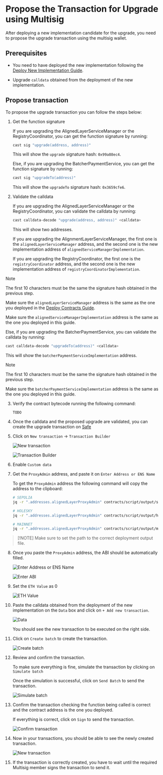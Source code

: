 # Propose the Transaction for Upgrade using Multisig

After deploying a new implementation candidate for the upgrade, you need to propose the upgrade transaction using the multisig wallet.

## Prerequisites

- You need to have deployed the new implementation following the [Deploy New Implementation Guide](./3_b_1_deploy_new_impl.md).

- Upgrade `calldata` obtained from the deployment of the new implementation.

## Propose transaction

To propose the upgrade transaction you can follow the steps below:

1. Get the function signature

    If you are upgrading the AlignedLayerServiceManager or the RegistryCoordinator, you can get the function signature by running:

    ```bash
    cast sig "upgrade(address, address)"
    ```

   This will show the `upgrade` signature hash: `0x99a88ec4`.

    Else, if you are upgrading the BatcherPaymentService, you can get the function signature by running:

    ```bash
    cast sig "upgradeTo(address)"
    ```
   
    This will show the `upgradeTo` signature hash: `0x3659cfe6`.
    
2. Validate the calldata

    If you are upgrading the AlignedLayerServiceManager or the RegistryCoordinator, you can validate the calldata by running:

    ```bash
    cast calldata-decode "upgrade(address, address)" <calldata>
    ```

    This will show two addresses. 
    
    If you are upgrading the AlignmentLayerServiceManager, the first one is the `alignedLayerServiceManager` address, and the second one is the new implementation address of `alignedServiceManagerImplementation`.

    If you are upgrading the RegistryCoordinator, the first one is the `registryCoordinator` address, and the second one is the new implementation address of `registryCoordinatorImplementation`.

> [!NOTE]
> The first 10 characters must be the same the signature hash obtained in the previous step.
> 
> Make sure the `alignedLayerServiceManager` address is the same as the one you deployed in the [Deploy Contracts Guide](./2_deploy_contracts.md).
> 
> Make sure the `alignedServiceManagerImplementation` address is the same as the one you deployed in this guide.

   Else, if you are upgrading the BatcherPaymentService, you can validate the calldata by running:
   
   ```bash
   cast calldata-decode "upgradeTo(address)" <calldata>
   ```

   This will show the `batcherPaymentServiceImplementation` address.

> [!NOTE] 
> The first 10 characters must be the same the signature hash obtained in the previous step.
> 
> Make sure the `batcherPaymentServiceImplementation` address is the same as the one you deployed in this guide. 

3. Verify the contract bytecode running the following command:

   ```
   TODO
   ```
   
4. Once the calldata and the proposed upgrade are validated, you can create the upgrade transaction on [Safe](https://app.safe.global/home)

5. Click on `New transaction` -> `Transaction Builder`
   
   ![New transaction](./images/3_b_2_multisig_1.png)

   ![Transaction Builder](./images/3_b_2_multisig_2.png)

6. Enable `Custom data`

7. Get the `ProxyAdmin` address, and paste it on `Enter Address or ENS Name`

   To get the `ProxyAdmin` address the following command will copy the address to the clipboard:

    ```bash
    # SEPOLIA
    jq -r ".addresses.alignedLayerProxyAdmin" contracts/script/output/sepolia/alignedlayer_deployment_output.json | pbcopy
    ```

    ```bash
   # HOLESKY
   jq -r ".addresses.alignedLayerProxyAdmin" contracts/script/output/holesky/alignedlayer_deployment_output.json | pbcopy
    ```
   
    ```bash
    # MAINNET
    jq -r ".addresses.alignedLayerProxyAdmin" contracts/script/output/mainnet/alignedlayer_deployment_output.json | pbcopy
    ```
   
>    [!NOTE]
>    Make sure to set the path to the correct deployment output file.

8. Once you paste the `ProxyAdmin` address, the ABI should be automatically filled.

      ![Enter Address or ENS Name](./images/3_b_2_multisig_3.png)

      ![Enter ABI](./images/3_b_2_multisig_4.png)

9. Set the `ETH Value` as 0

      ![ETH Value](./images/3_b_2_multisig_5.png)

10. Paste the calldata obtained from the deployment of the new implementation on the `Data` box and click on `+ Add new transaction`.

      ![Data](./images/3_b_2_multisig_6.png)

      You should see the new transaction to be executed on the right side.

11. Click on `Create batch` to create the transaction.

      ![Create batch](./images/3_b_2_multisig_7.png)

12. Review and confirm the transaction.
   
      To make sure everything is fine, simulate the transaction by clicking on `Simulate batch`
   
      Once the simulation is successful, click on `Send Batch` to send the transaction.

      ![Simulate batch](./images/3_b_2_multisig_8.png)

13. Confirm the transaction checking the function being called is correct and the contract address is the one you deployed.

      If everything is correct, click on `Sign` to send the transaction.

      ![Confirm transaction](./images/3_b_2_multisig_9.png)

14. Now in your transactions, you should be able to see the newly created transaction.

      ![New transaction](./images/3_b_2_multisig_10.png)

15. If the transaction is correctly created, you have to wait until the required Multisig member signs the transaction to send it.
